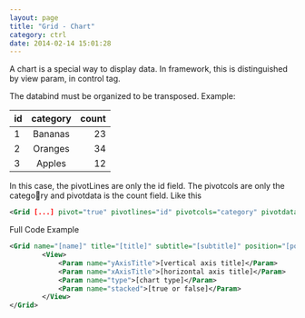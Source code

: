 ```yaml
---
layout: page
title: "Grid - Chart"
category: ctrl
date: 2014-02-14 15:01:28
---
```


A chart is a special way to display data. In framework, this is distinguished by view param, in control tag.

The databind must be organized to be transposed. Example:

| id     | category      | count |
| -------|:-------------:| -----:|
| 1      | Bananas       | 23    |
| 2      | Oranges       | 34    |
| 3      | Apples        | 12    |

In this case, the pivotLines are only the id field. 
The pivotcols are only the category and pivotdata is the count field. Like this

```xml
<Grid [...] pivot="true" pivotlines="id" pivotcols="category" pivotdata="count" [...] >
```


Full Code Example


```xml
<Grid name="[name]" title="[title]" subtitle="[subtitle]" position="[position]" pivot="true" pivotlines="[id]" pivotcols="[X axis column]" pivotdata="[series columns separated by comma]" view="chart_v2">
        <View>
            <Param name="yAxisTitle">[vertical axis title]</Param>
            <Param name="xAxisTitle">[horizontal axis title]</Param>
            <Param name="type">[chart type]</Param>
            <Param name="stacked">[true or false]</Param>
        </View>
</Grid>
```
